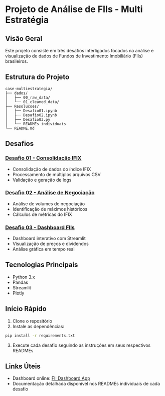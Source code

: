 # Projeto de Análise de FIIs - Multi Estratégia

## Visão Geral
Este projeto consiste em três desafios interligados focados na análise e visualização de dados de Fundos de Investimento Imobiliário (FIIs) brasileiros.

## Estrutura do Projeto
```
case-multiestrategia/
├── dados/
│   ├── 00_raw_data/
│   └── 01_cleaned_data/
├── Resolucoes/
│   ├── Desafio01.ipynb
│   ├── Desafio02.ipynb
│   ├── Desafio03.py
│   └── READMEs individuais
└── README.md
```

## Desafios

### [Desafio 01 - Consolidação IFIX](Resolucoes/%23%20Desafio%2001%20README%20-%20Consolidação%20IFIX.md)
- Consolidação de dados do índice IFIX
- Processamento de múltiplos arquivos CSV
- Validação e geração de logs

### [Desafio 02 - Análise de Negociação](Resolucoes/%23%20Desafio%2002%20README%20-%20Analise%20de%20Negociacao%20de%20FIIs.md)
- Análise de volumes de negociação
- Identificação de máximos históricos
- Cálculos de métricas do IFIX

### [Desafio 03 - Dashboard FIIs](Resolucoes/%23%20Desafio%2003%20README%20-%20FII%20Dashboard.md)
- Dashboard interativo com Streamlit
- Visualização de preços e dividendos
- Análise gráfica em tempo real

## Tecnologias Principais
- Python 3.x
- Pandas
- Streamlit
- Plotly

## Início Rápido
1. Clone o repositório
2. Instale as dependências:
```bash
pip install -r requirements.txt
```
3. Execute cada desafio seguindo as instruções em seus respectivos READMEs

## Links Úteis
- Dashboard online: [FII Dashboard App](https://dashboardfiis.streamlit.app/)
- Documentação detalhada disponível nos READMEs individuais de cada desafio